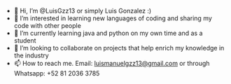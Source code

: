 - 👋 Hi, I’m @LuisGzz13 or simply Luis Gonzalez :)
- 👀 I’m interested in learning new languages of coding and sharing my code with other people
- 🌱 I’m currently learning java and python on my own time and as a student
- 💞️ I’m looking to collaborate on projects that help enrich my knowledge in the industry
- 📫 How to reach me. Email: luismanuelgzz13@gmail.com or through Whatsapp: +52 81 2036 3785

<!---
LuisGzz13/LuisGzz13 is a ✨ special ✨ repository because its `README.md` (this file) appears on your GitHub profile.
You can click the Preview link to take a look at your changes.
--->
